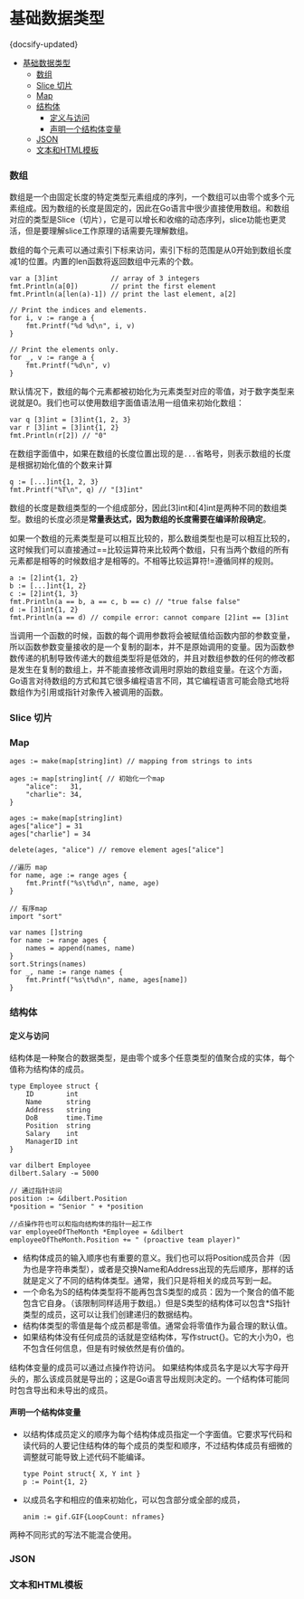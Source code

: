 # 基础数据类型
{docsify-updated}

- [基础数据类型](#基础数据类型)
  - [数组](#数组)
  - [Slice 切片](#slice-切片)
  - [Map](#map)
  - [结构体](#结构体)
    - [定义与访问](#定义与访问)
    - [声明一个结构体变量](#声明一个结构体变量)
  - [JSON](#json)
  - [文本和HTML模板](#文本和html模板)

### 数组
数组是一个由固定长度的特定类型元素组成的序列，一个数组可以由零个或多个元素组成。因为数组的长度是固定的，因此在Go语言中很少直接使用数组。和数组对应的类型是Slice（切片），它是可以增长和收缩的动态序列，slice功能也更灵活，但是要理解slice工作原理的话需要先理解数组。

数组的每个元素可以通过索引下标来访问，索引下标的范围是从0开始到数组长度减1的位置。内置的len函数将返回数组中元素的个数。
```
var a [3]int             // array of 3 integers
fmt.Println(a[0])        // print the first element
fmt.Println(a[len(a)-1]) // print the last element, a[2]

// Print the indices and elements.
for i, v := range a {
    fmt.Printf("%d %d\n", i, v)
}

// Print the elements only.
for _, v := range a {
    fmt.Printf("%d\n", v)
}
```
默认情况下，数组的每个元素都被初始化为元素类型对应的零值，对于数字类型来说就是0。我们也可以使用数组字面值语法用一组值来初始化数组：
```
var q [3]int = [3]int{1, 2, 3}
var r [3]int = [3]int{1, 2}
fmt.Println(r[2]) // "0"
```
在数组字面值中，如果在数组的长度位置出现的是`...`省略号，则表示数组的长度是根据初始化值的个数来计算
```
q := [...]int{1, 2, 3}
fmt.Printf("%T\n", q) // "[3]int"
```
数组的长度是数组类型的一个组成部分，因此[3]int和[4]int是两种不同的数组类型。数组的长度必须是**常量表达式，因为数组的长度需要在编译阶段确定**。

如果一个数组的元素类型是可以相互比较的，那么数组类型也是可以相互比较的，这时候我们可以直接通过==比较运算符来比较两个数组，只有当两个数组的所有元素都是相等的时候数组才是相等的。不相等比较运算符!=遵循同样的规则。
```
a := [2]int{1, 2}
b := [...]int{1, 2}
c := [2]int{1, 3}
fmt.Println(a == b, a == c, b == c) // "true false false"
d := [3]int{1, 2}
fmt.Println(a == d) // compile error: cannot compare [2]int == [3]int
```
当调用一个函数的时候，函数的每个调用参数将会被赋值给函数内部的参数变量，所以函数参数变量接收的是一个复制的副本，并不是原始调用的变量。因为函数参数传递的机制导致传递大的数组类型将是低效的，并且对数组参数的任何的修改都是发生在复制的数组上，并不能直接修改调用时原始的数组变量。在这个方面，Go语言对待数组的方式和其它很多编程语言不同，其它编程语言可能会隐式地将数组作为引用或指针对象传入被调用的函数。


### Slice 切片


### Map
```
ages := make(map[string]int) // mapping from strings to ints

ages := map[string]int{ // 初始化一个map
    "alice":   31,
    "charlie": 34,
}

ages := make(map[string]int)
ages["alice"] = 31
ages["charlie"] = 34

delete(ages, "alice") // remove element ages["alice"]

//遍历 map
for name, age := range ages {
    fmt.Printf("%s\t%d\n", name, age)
}

// 有序map
import "sort"

var names []string
for name := range ages {
    names = append(names, name)
}
sort.Strings(names)
for _, name := range names {
    fmt.Printf("%s\t%d\n", name, ages[name])
}
```

### 结构体

#### 定义与访问
结构体是一种聚合的数据类型，是由零个或多个任意类型的值聚合成的实体，每个值称为结构体的成员。  
```
type Employee struct {
    ID        int
    Name      string
    Address   string
    DoB       time.Time
    Position  string
    Salary    int
    ManagerID int
}

var dilbert Employee
dilbert.Salary -= 5000

// 通过指针访问
position := &dilbert.Position
*position = "Senior " + *position 

//点操作符也可以和指向结构体的指针一起工作
var employeeOfTheMonth *Employee = &dilbert
employeeOfTheMonth.Position += " (proactive team player)"
```
+ 结构体成员的输入顺序也有重要的意义。我们也可以将Position成员合并（因为也是字符串类型），或者是交换Name和Address出现的先后顺序，那样的话就是定义了不同的结构体类型。通常，我们只是将相关的成员写到一起。  
+ 一个命名为S的结构体类型将不能再包含S类型的成员：因为一个聚合的值不能包含它自身。（该限制同样适用于数组。）但是S类型的结构体可以包含*S指针类型的成员，这可以让我们创建递归的数据结构。
+ 结构体类型的零值是每个成员都是零值。通常会将零值作为最合理的默认值。
+ 如果结构体没有任何成员的话就是空结构体，写作struct{}。它的大小为0，也不包含任何信息，但是有时候依然是有价值的。

结构体变量的成员可以通过点操作符访问。
如果结构体成员名字是以大写字母开头的，那么该成员就是导出的；这是Go语言导出规则决定的。一个结构体可能同时包含导出和未导出的成员。

#### 声明一个结构体变量
+ 以结构体成员定义的顺序为每个结构体成员指定一个字面值。它要求写代码和读代码的人要记住结构体的每个成员的类型和顺序，不过结构体成员有细微的调整就可能导致上述代码不能编译。
    ```
    type Point struct{ X, Y int }
    p := Point{1, 2}
    ```
+ 以成员名字和相应的值来初始化，可以包含部分或全部的成员，
    ```
    anim := gif.GIF{LoopCount: nframes}
    ```
两种不同形式的写法不能混合使用。
### JSON


### 文本和HTML模板
